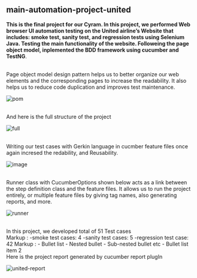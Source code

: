 ﻿## main-automation-project-united
 **This is the final project for our Cyram. In this project, we performed Web browser UI automation testing on the United airline’s Website that includes: smoke test, sanity test, and regression tests using Selenium Java. Testing the main functionality of the website. Followeing the page object model, inplemented the BDD framework using cucumber and TestNG**.
 <br />
 <br />
 

 
Page object model design pattern helps us to better organize our web elements and the corresponding pages to increase the readability.  It also helps us to reduce code duplication and improves test maintenance.

 ![pom](https://user-images.githubusercontent.com/40803114/145421912-5cc21134-aae4-4336-a86d-016a06f55dc4.PNG)

<br />
And here is the full structure of the project

 ![full](https://user-images.githubusercontent.com/40803114/145424540-52df83d4-c1ae-4b69-add4-cebc8406d7bb.PNG)



<br />
Writing our test cases with Gerkin language in cucmber feature files once again incresed the redability, and Reusability.

 ![image](https://user-images.githubusercontent.com/40803114/145426205-a94e3383-fde0-41fb-9f1f-be7f8f7a009c.png)



<br />
Runner class with CucumberOptions shown below acts as a link between the step definition class and the feature files. It allows us to run the project entirely, or multiple feature files by giving tag names, also generating reports, and more.

 ![runner](https://user-images.githubusercontent.com/40803114/145430515-6fefc76a-0239-4ffa-aca8-b31866de6953.PNG)



<br />
In this project, we developed total of 51 Test cases<br />
Markup : -smoke test cases: 4
         -sanity test cases: 5
         -regression test case: 42
 Markup : - Bullet list
              - Nested bullet
                  - Sub-nested bullet etc
          - Bullet list item 2 
<br />
Here is the project report generated by cucumber report plugIn

 ![united-report](https://user-images.githubusercontent.com/40803114/145447601-75fa3d34-4610-40e1-bf9b-59456c6f64d2.PNG)




 
